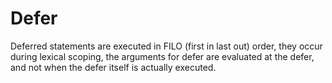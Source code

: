 # Defer
Deferred statements are executed in FILO (first in last out) order, they occur
during lexical scoping, the arguments for defer are evaluated at the defer,
and not when the defer itself is actually executed.